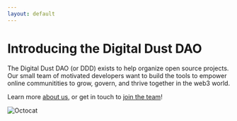 ```yaml
---
layout: default
---
```


# Introducing the Digital Dust DAO

The Digital Dust DAO (or DDD) exists to help organize open source projects.  Our small team of motivated developers want to build the tools to empower online communitities to grow, govern, and thrive together in the web3 world.

Learn more [about us](./about.html), or get in touch to [join the team](./team.html)!


![Octocat](https://github.githubassets.com/images/icons/emoji/octocat.png)
